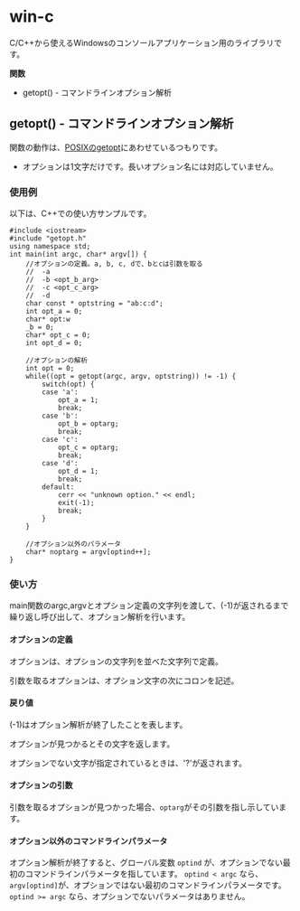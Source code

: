 win-c
============

C/C++から使えるWindowsのコンソールアプリケーション用のライブラリです。

__関数__

* getopt() - コマンドラインオプション解析


## getopt() - コマンドラインオプション解析

関数の動作は、[POSIXのgetopt](http://linuxjm.sourceforge.jp/html/LDP_man-pages/man3/getopt.3.html)にあわせているつもりです。

* オプションは1文字だけです。長いオプション名には対応していません。

### 使用例

以下は、C++での使い方サンプルです。

```
#include <iostream>
#include "getopt.h"
using namespace std;
int main(int argc, char* argv[]) {
    //オプションの定義。a, b, c, dで、bとcは引数を取る
    //  -a
    //  -b <opt_b_arg>
    //  -c <opt_c_arg>
    //  -d
    char const * optstring = "ab:c:d";
    int opt_a = 0;
    char* opt:w
    _b = 0;
    char* opt_c = 0;
    int opt_d = 0;

    //オプションの解析
    int opt = 0;
    while((opt = getopt(argc, argv, optstring)) != -1) {
        switch(opt) {
        case 'a':
            opt_a = 1;
            break;
        case 'b':
            opt_b = optarg;
            break;
        case 'c':
            opt_c = optarg;
            break;
        case 'd':
            opt_d = 1;
            break;
        default:
            cerr << "unknown option." << endl;
            exit(-1);
            break;
        }
    }

    //オプション以外のパラメータ
    char* noptarg = argv[optind++];
}
```

### 使い方

main関数のargc,argvとオプション定義の文字列を渡して、(-1)が返されるまで繰り返し呼び出して、オプション解析を行います。

#### オプションの定義

オプションは、オプションの文字列を並べた文字列で定義。

引数を取るオプションは、オプション文字の次にコロンを記述。

#### 戻り値

(-1)はオプション解析が終了したことを表します。

オプションが見つかるとその文字を返します。

オプションでない文字が指定されているときは、'?'が返されます。

#### オプションの引数

引数を取るオプションが見つかった場合、`optarg`がその引数を指し示しています。

#### オプション以外のコマンドラインパラメータ

オプション解析が終了すると、グローバル変数 `optind` が、オプションでない最初のコマンドラインパラメータを指しています。
`optind < argc` なら、`argv[optind]`が、オプションではない最初のコマンドラインパラメータです。
`optind >= argc` なら、オプションでないパラメータはありません。


